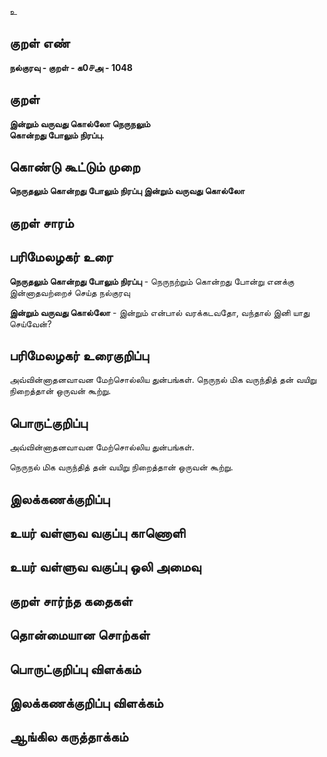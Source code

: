 உ

## குறள் எண் 

**நல்குரவு - குறள் - க0௪அ - 1048**

## குறள் 

**இன்றும் வருவது கொல்லோ நெருநலும்  
கொன்றது போலும் நிரப்பு.**

## கொண்டு கூட்டும் முறை

**நெருதலும் கொன்றது போலும் நிரப்பு இன்றும் வருவது கொல்லோ**

## குறள் சாரம் 


## பரிமேலழகர் உரை

**நெருதலும் கொன்றது போலும் நிரப்பு** - நெருநற்றும் கொன்றது போன்று எனக்கு இன்னாதவற்றைச் செய்த நல்குரவு 

**இன்றும் வருவது கொல்லோ** - இன்றும் என்பால் வரக்கடவதோ, வந்தால் இனி யாது செய்வேன்?

## பரிமேலழகர் உரைகுறிப்பு   

அவ்வின்னாதனவாவன மேற்சொல்லிய துன்பங்கள். நெருநல் மிக வருந்தித் தன் வயிறு நிறைத்தான் ஒருவன் கூற்று.

## பொருட்குறிப்பு 

அவ்வின்னாதனவாவன மேற்சொல்லிய துன்பங்கள். 

நெருநல் மிக வருந்தித் தன் வயிறு நிறைத்தான் ஒருவன் கூற்று.

## இலக்கணக்குறிப்பு  


## உயர் வள்ளுவ வகுப்பு காணொளி


## உயர் வள்ளுவ வகுப்பு ஒலி அமைவு 

 
## குறள் சார்ந்த கதைகள் 


## தொன்மையான சொற்கள்


## பொருட்குறிப்பு விளக்கம்


## இலக்கணக்குறிப்பு விளக்கம்


## ஆங்கில கருத்தாக்கம் 


